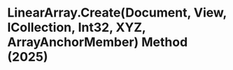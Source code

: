 # LinearArray.Create(Document, View, ICollection<ElementId>, Int32, XYZ, ArrayAnchorMember) Method (2025)

﻿